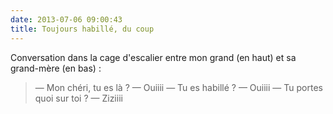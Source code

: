 ```yaml
---
date: 2013-07-06 09:00:43
title: Toujours habillé, du coup
---
```


Conversation dans la cage d'escalier entre mon grand (en haut) et sa grand-mère (en bas) :

> — Mon chéri, tu es là ? 
> — Ouiiii 
> — Tu es habillé ? 
> — Ouiiii 
> — Tu portes quoi sur toi ? 
> — Ziziiii

